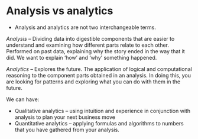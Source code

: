 # Analysis vs analytics

- Analysis and analytics are not two interchangeable terms.

*Analysis* – Dividing data into digestible components that are easier to understand and examining how different parts relate to each other. Performed on past data, explaining why the story ended in the way that it did. We want to explain ‘how’ and ‘why’ something happened.

*Analytics* – Explores the future. The application of logical and computational reasoning to the component parts obtained in an analysis. In doing this, you are looking for patterns and exploring what you can do with them in the future.

We can have:
- Qualitative analytics – using intuition and experience in conjunction with analysis to plan your next business move
- Quantitative analytics – applying formulas and algorithms to numbers that you have gathered from your analysis.
